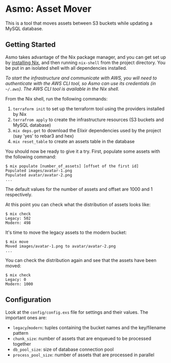 # Asmo: Asset Mover

This is a tool that moves assets between S3 buckets while updating a MySQL database.

## Getting Started

Asmo takes advantage of the Nix package manager, and you can get set up by
[installing Nix](https://nixos.org/download.html), and then running `nix-shell`
from the project directory. You be put in an isolated shell with all
dependencies installed.

_To start the infrastructure and communicate with AWS, you will need to
authenticate with the AWS CLI tool, so Asmo can use its credentials (in
`~/.aws`). The AWS CLI tool is available in the Nix shell._

From the Nix shell, run the following commands:

1. `terraform init` to set up the terraform tool using the providers installed by Nix
2. `terrafrom apply` to create the infrastructure resources (S3 buckets and MySQL database)
3. `mix deps.get` to download the Elixir dependencies used by the project (say 'yes' to rebar3 and hex)
4. `mix reset_table` to create an assets table in the database

You should now be ready to give it a try. First, populate some assets with the following command:

```
$ mix populate [number_of_assets] [offset of the first id]
Populated images/avatar-1.png
Populated avatar/avatar-2.png
...
```

The default values for the number of assets and offset are 1000 and 1 respectively.

At this point you can check what the distribution of assets looks like:

```
$ mix check
Legacy: 502
Modern: 498
```

It's time to move the legacy assets to the modern bucket:

```
$ mix move
Moved images/avatar-1.png to avatar/avatar-2.png
...
```

You can check the distribution again and see that the assets have been moved:

```
$ mix check
Legacy: 0
Modern: 1000
```

## Configuration

Look at the `config/config.exs` file for settings and their values. The important ones are:

- `legacy`/`modern`: tuples containing the bucket names and the key/filename pattern
- `chunk_size`: number of assets that are enqueued to be processed together
- `db_pool_size`: size of database connection pool
- `process_pool_size`: number of assets that are processed in parallel
